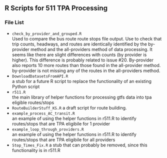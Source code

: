 R Scripts for 511 TPA Processing
-------------------------------

### File List  

-  `check_by_provider_and_grouped.R`    
Used to compare the bus route route stops file output. Use to check that trip counts, headways, and routes are identically identified by the by-provider method and the all-providers method of data processing.  It seems like there are slight differences with counts (by provider is higher). This difference is probably related to issue #20. By-provider also reports 10 more routes than those found in the all-provider method. by-provider is not missing any of the routes in the all-providers method.   
-  `DownloadDatasetsFromAPI.R`        
a stub for a future R script to replace the functionality of an existing Python script   
-  `r511.R`     
the main library of helper functions for processing gtfs data into tpa eligible routes/stops   
-  `RouteBuilderStuff_KS.R`
a draft script for route building. 
-  `example_process_AC_transit.R`     
an example of using the helper functions in r511.R to identify routes/stops that are TPA eligibile for 1 provider
-  `example_loop_through_providers.R`   
an example of using the helper functions in r511.R to identify routes/stops that are TPA eligibile for all providers
-  `Stop_Times_Fix.R`
a stub that can probably be removed, since this functionality is in r511.R  
